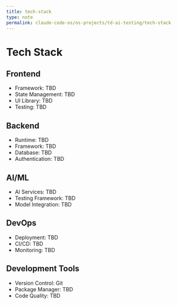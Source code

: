 ```yaml
---
title: tech-stack
type: note
permalink: claude-code-os/os-projects/td-ai-testing/tech-stack
---
```


# Tech Stack

## Frontend
- Framework: TBD
- State Management: TBD
- UI Library: TBD
- Testing: TBD

## Backend
- Runtime: TBD
- Framework: TBD
- Database: TBD
- Authentication: TBD

## AI/ML
- AI Services: TBD
- Testing Framework: TBD
- Model Integration: TBD

## DevOps
- Deployment: TBD
- CI/CD: TBD
- Monitoring: TBD

## Development Tools
- Version Control: Git
- Package Manager: TBD
- Code Quality: TBD